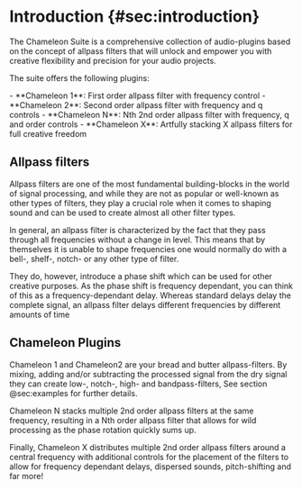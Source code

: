 # Introduction {#sec:introduction}

The <span class="txt-green">Chameleon Suite</span> is a comprehensive collection of audio-plugins based on the concept of allpass 
filters that will unlock and empower you with creative flexibility and precision for your audio projects.

The suite offers the following plugins:
<div class="block bg-dark-1">
- <span class="txt-green">**Chameleon 1**</span>: First order allpass filter with frequency control
- <span class="txt-green">**Chameleon 2**</span>: Second order allpass filter with frequency and q controls
- <span class="txt-green">**Chameleon N**</span>: Nth 2nd order allpass filter with frequency, q and order controls
- <span class="txt-green">**Chameleon X**</span>: Artfully stacking X allpass filters for full creative freedom
</div>
<span class="spacer"/>

## Allpass filters
Allpass filters are one of the most fundamental building-blocks in the world of signal processing, 
and while they are not as popular or well-known as other types of filters, they play a crucial 
role when it comes to shaping sound and can be used to create almost all other filter types.

In general, an allpass filter is characterized by the fact that they pass through all frequencies 
without a change in level. This means that by themselves it is unable to shape frequencies one 
would normally do with a bell-, shelf-, notch- or any other type of filter.

They do, however, introduce a phase shift which can be used for other creative purposes. As the 
phase shift is frequency dependant, you can think of this as a frequency-dependant delay. Whereas 
standard delays delay the complete signal, an allpass filter delays different frequencies 
by different amounts of time
<span class="spacer"/>

## Chameleon Plugins

<span class="txt-green">Chameleon 1</span> and <span class="txt-green">Chameleon2</span> are your 
bread and butter allpass-filters. By mixing, adding and/or subtracting the processed signal from 
the dry signal they can create low-, notch-, high- and bandpass-filters, See section @sec:examples 
for further details.

<span class="txt-green">Chameleon N</span> stacks multiple 2nd order allpass filters at the same 
frequency, resulting in a Nth order allpass filter that allows for wild processing as the phase 
rotation quickly sums up.

Finally, <span class="txt-green">Chameleon X</span> distributes multiple 2nd order allpass filters 
around a central frequency with additional controls for the placement of the filters to allow for
frequency dependant delays, dispersed sounds, pitch-shifting and far more!

<div class="pb"></div>
